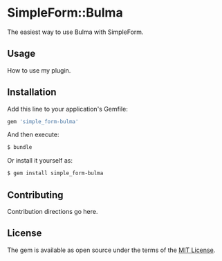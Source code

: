 # SimpleForm::Bulma
The easiest way to use Bulma with SimpleForm.

## Usage
How to use my plugin.

## Installation
Add this line to your application's Gemfile:

```ruby
gem 'simple_form-bulma'
```

And then execute:
```bash
$ bundle
```

Or install it yourself as:
```bash
$ gem install simple_form-bulma
```

## Contributing
Contribution directions go here.

## License
The gem is available as open source under the terms of the [MIT License](https://opensource.org/licenses/MIT).
